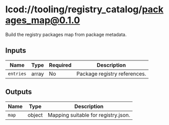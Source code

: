 # lcod://tooling/registry_catalog/packages_map@0.1.0

Build the registry packages map from package metadata.

## Inputs

| Name | Type | Required | Description |
| ---- | ---- | -------- | ----------- |
| `entries` | array | No | Package registry references. |

## Outputs

| Name | Type | Description |
| ---- | ---- | ----------- |
| `map` | object | Mapping suitable for registry.json. |
